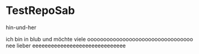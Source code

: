 # TestRepoSab
 hin-und-her

 ich bin in blub und möchte viele ooooooooooooooooooooooooooooooooo
 nee lieber eeeeeeeeeeeeeeeeeeeeeeeeeeeeee
